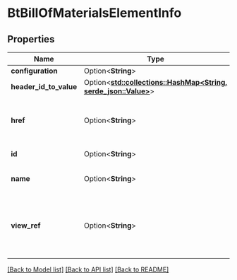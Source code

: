 # BtBillOfMaterialsElementInfo

## Properties

Name | Type | Description | Notes
------------ | ------------- | ------------- | -------------
**configuration** | Option<**String**> |  | [optional]
**header_id_to_value** | Option<[**std::collections::HashMap<String, serde_json::Value>**](serde_json::Value.md)> |  | [optional]
**href** | Option<**String**> | URI to fetch complete information of the resource. | [optional]
**id** | Option<**String**> | Id of the resource. | [optional]
**name** | Option<**String**> | Name of the resource. | [optional]
**view_ref** | Option<**String**> | URI to visualize the resource in a webclient if applicable. | [optional]

[[Back to Model list]](../README.md#documentation-for-models) [[Back to API list]](../README.md#documentation-for-api-endpoints) [[Back to README]](../README.md)


